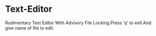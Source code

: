 # Text-Editor
Rudimentary Text Editor With Advisory File Locking.Press 'q' to exit.And give name of file to edit.

